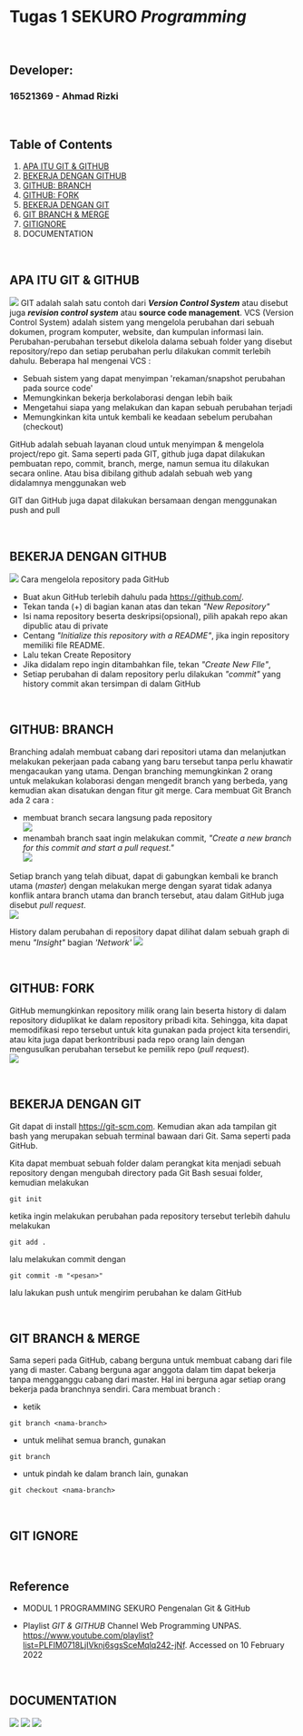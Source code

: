 # Tugas 1 SEKURO *Programming*

<p>&nbsp;</p>

## Developer:
### 16521369 - Ahmad Rizki

<p>&nbsp;</p>

## Table of Contents
1. [APA ITU GIT & GITHUB](https://www.youtube.com/watch?v=lTMZxWMjXQU&list=PLFIM0718LjIVknj6sgsSceMqlq242-jNf&index=1&t=710s)
2. [BEKERJA DENGAN GITHUB](https://www.youtube.com/watch?v=Q3Id0DgcrXY&list=PLFIM0718LjIVknj6sgsSceMqlq242-jNf&index=2&t=421s)
3. [GITHUB: BRANCH](https://www.youtube.com/watch?v=k1QXd-8VbPY&list=PLFIM0718LjIVknj6sgsSceMqlq242-jNf&index=3&t=723s)
4. [GITHUB: FORK](https://www.youtube.com/watch?v=8rry2ncZmfg&list=PLFIM0718LjIVknj6sgsSceMqlq242-jNf&index=4)
5. [BEKERJA DENGAN GIT](https://www.youtube.com/watch?v=e-6OkXRqWaE&list=PLFIM0718LjIVknj6sgsSceMqlq242-jNf&index=5)
6. [GIT BRANCH & MERGE](https://www.youtube.com/watch?v=EGl7KxVOyNs&list=PLFIM0718LjIVknj6sgsSceMqlq242-jNf&index=6)
7. [GITIGNORE](https://www.youtube.com/watch?v=LK3kX4n-vLM&list=PLFIM0718LjIVknj6sgsSceMqlq242-jNf&index=12)
8. DOCUMENTATION

<p>&nbsp;</p>

## APA ITU GIT & GITHUB
![](github-halovina.png)
GIT adalah salah satu contoh dari ***Version Control System*** atau disebut juga ***revision control system*** atau **source code management**. VCS (Version Control System) adalah sistem yang mengelola perubahan dari sebuah dokumen, program komputer, website, dan kumpulan informasi lain. Perubahan-perubahan tersebut dikelola dalama sebuah folder yang disebut repository/repo dan setiap perubahan perlu dilakukan commit terlebih dahulu.
Beberapa hal mengenai VCS :
- Sebuah sistem yang dapat menyimpan 'rekaman/snapshot perubahan pada source code'
- Memungkinkan bekerja berkolaborasi dengan lebih baik
- Mengetahui siapa yang melakukan dan kapan sebuah perubahan terjadi
- Memungkinkan kita untuk kembali ke keadaan sebelum perubahan (checkout)

GitHub adalah sebuah layanan cloud untuk menyimpan & mengelola project/repo git. Sama seperti pada GIT, github juga dapat dilakukan pembuatan repo, commit, branch, merge, namun semua itu dilakukan secara online. Atau bisa dibilang github adalah sebuah web yang didalamnya menggunakan web

GIT dan GitHub juga dapat dilakukan bersamaan dengan menggunakan push and pull

<p>&nbsp;</p>

## BEKERJA DENGAN GITHUB
![](bagian2.png)
Cara mengelola repository pada GitHub
- Buat akun GitHub terlebih dahulu pada https://github.com/.
- Tekan tanda (+) di bagian kanan atas dan tekan *"New Repository"*
- Isi nama repository beserta deskripsi(opsional), pilih apakah repo akan dipublic atau di private
- Centang *"Initialize this repository with a README"*, jika ingin repository memiliki file README.
- Lalu tekan Create Repository
- Jika didalam repo ingin ditambahkan file, tekan *"Create New FIle"*, 
- Setiap perubahan di dalam repository perlu dilakukan *"commit"* yang history commit akan tersimpan di dalam GitHub

<p>&nbsp;</p>

## GITHUB: BRANCH
Branching adalah membuat cabang dari repositori utama dan melanjutkan melakukan pekerjaan pada cabang yang baru tersebut tanpa perlu khawatir mengacaukan yang utama. Dengan branching memungkinkan 2 orang untuk melakukan kolaborasi dengan mengedit branch yang berbeda, yang kemudian akan disatukan dengan fitur git merge. Cara membuat Git Branch ada 2 cara :
- membuat branch secara langsung pada repository
<br> ![](cara1bag3.png) </br>
- menambah branch saat ingin melakukan commit, *"Create a new branch for this commit and start a pull request."*
<br> ![](cara2bag3.png) </br>

Setiap branch yang telah dibuat, dapat di gabungkan kembali ke branch utama (*master*) dengan melakukan merge dengan syarat tidak adanya konflik antara branch utama dan branch tersebut, atau dalam GitHub juga disebut *pull request*.
<br> ![](bagian-3.png) </br>

History dalam perubahan di repository dapat dilihat dalam sebuah graph di menu *"Insight"* bagian *'Network'*
![](graphbag3.png)

<p>&nbsp;</p>

## GITHUB: FORK
GitHub memungkinkan repository milik orang lain beserta history di dalam repository diduplikat ke dalam repository pribadi kita. Sehingga, kita dapat memodifikasi repo tersebut untuk kita gunakan pada project kita tersendiri, atau kita juga dapat berkontribusi pada repo orang lain dengan mengusulkan perubahan tersebut ke pemilik repo (*pull request*).
<br>![](bagian4.png)</br>

<p>&nbsp;</p>

## BEKERJA DENGAN GIT

Git dapat di install https://git-scm.com. Kemudian akan ada tampilan git bash yang merupakan sebuah terminal bawaan dari Git. Sama seperti pada GitHub. 

Kita dapat membuat sebuah folder dalam perangkat kita menjadi sebuah repository dengan mengubah directory pada Git Bash sesuai folder, kemudian melakukan
```
git init
```
ketika ingin melakukan perubahan pada repository tersebut terlebih dahulu melakukan
```
git add .
```
lalu melakukan commit dengan
```
git commit -m "<pesan>"
```
lalu lakukan push untuk mengirim perubahan ke dalam GitHub

<p>&nbsp;</p>

## GIT BRANCH & MERGE
Sama seperi pada GitHub, cabang berguna untuk membuat cabang dari file yang di master. Cabang berguna agar anggota dalam tim dapat bekerja tanpa mengganggu cabang dari master. Hal ini berguna agar setiap orang bekerja pada branchnya sendiri.
Cara membuat branch :
- ketik 
``` 
git branch <nama-branch> 
```
- untuk melihat semua branch, gunakan 
``` 
git branch
 ```
- untuk pindah ke dalam branch lain, gunakan 
``` 
git checkout <nama-branch> 
```

<p>&nbsp;</p>

## GIT IGNORE


<p>&nbsp;</p>

## Reference <a name = "ref"></a>

- MODUL 1 PROGRAMMING SEKURO Pengenalan Git & GitHub

- Playlist *GIT & GITHUB* Channel Web Programming UNPAS. https://www.youtube.com/playlist?list=PLFIM0718LjIVknj6sgsSceMqlq242-jNf. Accessed on 10 February 2022

<p>&nbsp;</p>

## DOCUMENTATION
![](Screenshot(193).png)
![](Screenshot(194).png)
![](Screenshot(195).png)
